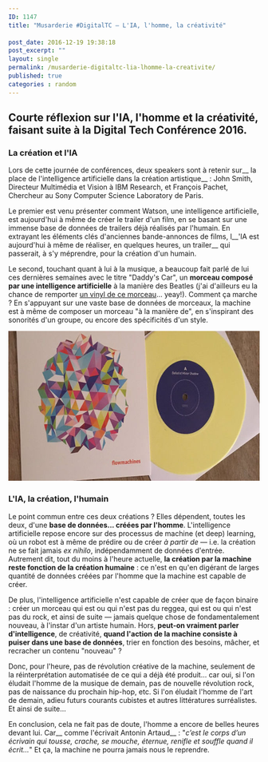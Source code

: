 ```yaml
---
ID: 1147
title: "Musarderie #DigitalTC — L'IA, l'homme, la créativité"

post_date: 2016-12-19 19:38:18
post_excerpt: ""
layout: single
permalink: /musarderie-digitaltc-lia-lhomme-la-creativite/
published: true
categories : random
---
```

## Courte réflexion sur l'IA, l'homme et la créativité, faisant suite à la Digital Tech Conférence 2016.
<!--more-->
### La création et l'IA
Lors de cette journée de conférences, deux speakers sont à retenir sur__ la place de l'intelligence artificielle dans la création artistique__ : John Smith, Directeur Multimédia et Vision à IBM Research, et François Pachet, Chercheur au Sony Computer Science Laboratory de Paris.

Le premier est venu présenter comment Watson, une intelligence artificielle, est aujourd'hui à même de créer le trailer d'un film, en se basant sur une immense base de données de trailers déjà réalisés par l'humain. En extrayant les éléments clés d'anciennes bande-annonces de films, l__'IA est aujourd'hui à même de réaliser, en quelques heures, un trailer__ qui passerait, à s'y méprendre, pour la création d'un humain.

Le second, touchant quant à lui à la musique, a beaucoup fait parlé de lui ces dernières semaines avec le titre "Daddy's Car", un __morceau composé par une intelligence artificielle__ à la manière des Beatles (j'ai d'ailleurs eu la chance de remporter <a href="https://twitter.com/_ColinFay/status/804759434169815041" target="_blank">un vinyl de ce morceau</a>... yeay!). Comment ça marche ? En s'appuyant sur une vaste base de données de morceaux, la machine est à même de composer un morceau "à la manière de", en s'inspirant des sonorités d'un groupe, ou encore des spécificités d'un style.

<a href="/assets/img/blog/ai-music.jpg"><img class="aligncenter size-full wp-image-1148" title="" src="/assets/img/blog/ai-music.jpg" alt="Flow machine" width="640" height="300" /></a>
### L'IA, la création, l'humain
Le point commun entre ces deux créations ? Elles dépendent, toutes les deux, d'une __base de données... créées par l'homme__. L'intelligence artificielle repose encore sur des processus de machine (et deep) learning, où un robot est à même de prédire ou de créer _à partir de_ — i.e. la création ne se fait jamais _ex nihilo_, indépendamment de données d'entrée. Autrement dit, tout du moins à l'heure actuelle, __la création par la machine reste fonction de la création humaine__ : ce n'est en qu'en digérant de larges quantité de données créées par l'homme que la machine est capable de créer.

De plus, l'intelligence artificielle n'est capable de créer que de façon binaire : créer un morceau qui est ou qui n'est pas du reggea, qui est ou qui n'est pas du rock, et ainsi de suite — jamais quelque chose de fondamentalement nouveau, à l'instar d'un artiste humain. Hors, __peut-on vraiment parler d'intelligence__, de créativité, __quand l'action de la machine consiste à puiser dans une base de données__, trier en fonction des besoins, mâcher, et recracher un contenu "nouveau" ?

Donc, pour l'heure, pas de révolution créative de la machine, seulement de la réinterprétation automatisée de ce qui a déjà été produit... car oui, si l'on éludait l'homme de la musique de demain, pas de nouvelle révolution rock, pas de naissance du prochain hip-hop, etc. Si l'on éludait l'homme de l'art de demain, adieu futurs courants cubistes et autres littératures surréalistes. Et ainsi de suite...

En conclusion, cela ne fait pas de doute, l'homme a encore de belles heures devant lui. Car__ comme l'écrivait Antonin Artaud__ : "_c’est le corps d’un écrivain qui tousse, crache, se mouche, éternue, renifle et souffle quand il écrit..._" Et ça, la machine ne pourra jamais nous le reprendre.
